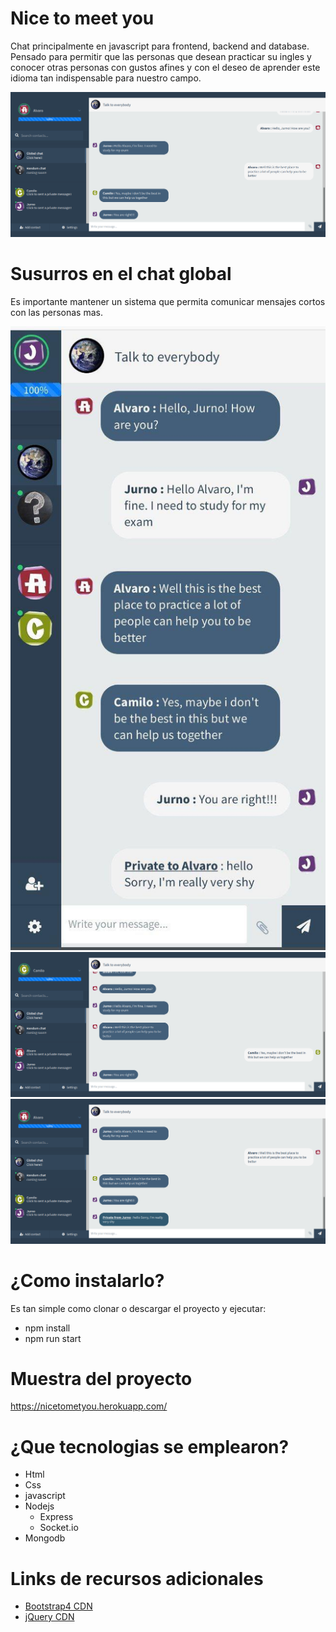 # Nice to meet you
Chat principalmente en javascript para frontend, backend and database. Pensado para permitir que las personas que desean practicar su ingles y conocer otras personas con gustos afines y con el deseo de aprender este idioma tan indispensable para nuestro campo.

![](docs/Nice-to-meet-you.png)

# Susurros en el chat global
Es importante mantener un sistema que permita comunicar mensajes cortos con las personas mas.

![](docs/chatPrivado0.jpg)
![](docs/chatPrivado1.png)
![](docs/ChatPrivado2.png)

# ¿Como instalarlo?
Es tan simple como clonar o descargar el proyecto y ejecutar:

- npm install
- npm run start 

# Muestra del proyecto

https://nicetometyou.herokuapp.com/

# ¿Que tecnologias se emplearon?
- Html
- Css
- javascript
- Nodejs
  - Express
  - Socket.io
- Mongodb

# Links de recursos adicionales
- [Bootstrap4 CDN](http://getbootstrap.com/docs/4.0/getting-started/introduction/)
- [jQuery CDN](https://code.jquery.com/)
